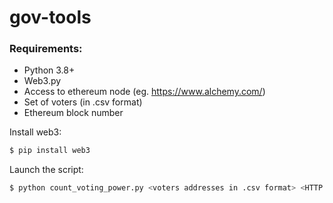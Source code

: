 # gov-tools



### Requirements:


* Python 3.8+
* Web3.py
* Access to ethereum node (eg. https://www.alchemy.com/)
* Set of voters (in .csv format)
* Ethereum block number


Install web3:
```sh
$ pip install web3
```

Launch the script:
```sh
$ python count_voting_power.py <voters addresses in .csv format> <HTTP node address> <ethereum block>
```
